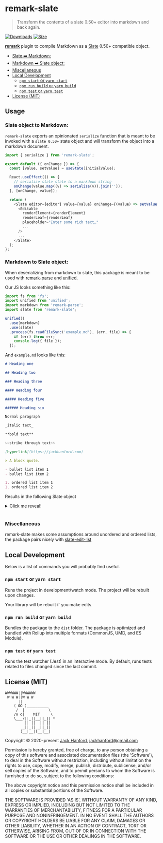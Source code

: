 # remark-slate

> Transform the contents of a slate 0.50+ editor into markdown and back again.

[![Downloads][downloads-badge]][downloads]
[![Size][size-badge]][size]

[**remark**][remark] plugin to compile Markdown as a [Slate](https://www.slatejs.org/) 0.50+ compatible object.

- [Slate ➡️ Markdown:](#slate-object-to-markdown)
- [Markdown ➡️ Slate object:](#markdown-to-slate-object)
- [Miscellaneous](#miscellaneous)
- [Local Development](#local-development)
  - [`npm start` or `yarn start`](#npm-start-or-yarn-start)
  - [`npm run build` or `yarn build`](#npm-run-build-or-yarn-build)
  - [`npm test` or `yarn test`](#npm-test-or-yarn-test)
- [License (MIT)](#license-mit)

## Usage

### Slate object to Markdown:

`remark-slate` exports an opinionated `serialize` function that is meant to be invoked with a `slate 0.50+` state object and will transform the object into a markdown document.

```js
import { serialize } from 'remark-slate';

export default ({ onChange }) => {
  const [value, setValue] = useState(initialValue);

  React.useEffect(() => {
    // serialize slate state to a markdown string
    onChange(value.map((v) => serialize(v)).join(''));
  }, [onChange, value]);

  return (
    <Slate editor={editor} value={value} onChange={(value) => setValue(value)}>
      <Editable
        renderElement={renderElement}
        renderLeaf={renderLeaf}
        placeholder="Enter some rich text…"
        ...
      />
      ...
    </Slate>
  );
};
```

### Markdown to Slate object:

When deserializing from markdown to slate, this package is meant to be used with [remark-parse](https://github.com/remarkjs/remark/tree/master/packages/remark-parse) and [unified](https://github.com/unifiedjs/unified).

Our JS looks something like this:

```js
import fs from 'fs';
import unified from 'unified';
import markdown from 'remark-parse';
import slate from 'remark-slate';

unified()
  .use(markdown)
  .use(slate)
  .process(fs.readFileSync('example.md'), (err, file) => {
    if (err) throw err;
    console.log({ file });
  });
```

And `example.md` looks like this:

```markdown
# Heading one

## Heading two

### Heading three

#### Heading four

##### Heading five

###### Heading six

Normal paragraph

_italic text_

**bold text**

~~strike through text~~

[hyperlink](https://jackhanford.com)

> A block quote.

- bullet list item 1
- bullet list item 2

1. ordered list item 1
1. ordered list item 2
```

Results in the following Slate object

<details><summary>Click me reveal!</summary>

```json
[
  {
    "type": "heading_one",
    "children": [
      {
        "text": "Heading one"
      }
    ]
  },
  {
    "type": "heading_two",
    "children": [
      {
        "text": "Heading two"
      }
    ]
  },
  {
    "type": "heading_three",
    "children": [
      {
        "text": "Heading three"
      }
    ]
  },
  {
    "type": "heading_four",
    "children": [
      {
        "text": "Heading four"
      }
    ]
  },
  {
    "type": "heading_five",
    "children": [
      {
        "text": "Heading five"
      }
    ]
  },
  {
    "type": "heading_six",
    "children": [
      {
        "text": "Heading six"
      }
    ]
  },
  {
    "type": "paragraph",
    "children": [
      {
        "text": "Normal paragraph"
      }
    ]
  },
  {
    "type": "paragraph",
    "children": [
      {
        "text": "italic text",
        "italic": true
      }
    ]
  },
  {
    "type": "paragraph",
    "children": [
      {
        "text": "bold text",
        "italic": true
      }
    ]
  },
  {
    "type": "paragraph",
    "children": [
      {
        "text": "strike through text",
        "strikeThrough": true
      }
    ]
  },
  {
    "type": "paragraph",
    "children": [
      {
        "type": "link",
        "link": "https://jackhanford.com",
        "children": [
          {
            "text": "hyperkink"
          }
        ]
      }
    ]
  },
  {
    "type": "block_quote",
    "children": [
      {
        "type": "paragraph",
        "children": [
          {
            "text": "A block quote."
          }
        ]
      }
    ]
  },
  {
    "type": "ul_list",
    "children": [
      {
        "type": "list_item",
        "children": [
          {
            "type": "paragraph",
            "children": [
              {
                "text": "bullet list item 1"
              }
            ]
          }
        ]
      },
      {
        "type": "list_item",
        "children": [
          {
            "type": "paragraph",
            "children": [
              {
                "text": "bullet list item 2"
              }
            ]
          }
        ]
      }
    ]
  },
  {
    "type": "ol_list",
    "children": [
      {
        "type": "list_item",
        "children": [
          {
            "type": "paragraph",
            "children": [
              {
                "text": "ordered list item 1"
              }
            ]
          }
        ]
      },
      {
        "type": "list_item",
        "children": [
          {
            "type": "paragraph",
            "children": [
              {
                "text": "ordered list item 2"
              }
            ]
          }
        ]
      }
    ]
  }
]
```

</details>

<br>

### Miscellaneous

remark-slate makes some assumptions around unordered and ordered lists, the package pairs nicely with [slate-edit-list](https://github.com/productboard/slate-edit-list#readme)

## Local Development

Below is a list of commands you will probably find useful.

### `npm start` or `yarn start`

Runs the project in development/watch mode. The project will be rebuilt upon changes.

Your library will be rebuilt if you make edits.

### `npm run build` or `yarn build`

Bundles the package to the `dist` folder.
The package is optimized and bundled with Rollup into multiple formats (CommonJS, UMD, and ES Module).

### `npm test` or `yarn test`

Runs the test watcher (Jest) in an interactive mode.
By default, runs tests related to files changed since the last commit.

## License (MIT)

```
WWWWWW||WWWWWW
 W W W||W W W
      ||
    ( OO )__________
     /  |           \
    /o o|    MIT     \
    \___/||_||__||_|| *
         || ||  || ||
        _||_|| _||_||
       (__|__|(__|__|
```

Copyright © 2020-present [Jack Hanford](http://jackhanford.com), jackhanford@gmail.com

Permission is hereby granted, free of charge, to any person obtaining a copy of this software and associated documentation files (the 'Software'), to deal in the Software without restriction, including without limitation the rights to use, copy, modify, merge, publish, distribute, sublicense, and/or sell copies of the Software, and to permit persons to whom the Software is furnished to do so, subject to the following conditions:

The above copyright notice and this permission notice shall be included in all copies or substantial portions of the Software.

THE SOFTWARE IS PROVIDED 'AS IS', WITHOUT WARRANTY OF ANY KIND, EXPRESS OR IMPLIED, INCLUDING BUT NOT LIMITED TO THE WARRANTIES OF MERCHANTABILITY, FITNESS FOR A PARTICULAR PURPOSE AND NONINFRINGEMENT. IN NO EVENT SHALL THE AUTHORS OR COPYRIGHT HOLDERS BE LIABLE FOR ANY CLAIM, DAMAGES OR OTHER LIABILITY, WHETHER IN AN ACTION OF CONTRACT, TORT OR OTHERWISE, ARISING FROM, OUT OF OR IN CONNECTION WITH THE SOFTWARE OR THE USE OR OTHER DEALINGS IN THE SOFTWARE.

<!-- Definitions -->

[downloads-badge]: https://img.shields.io/npm/dm/remark-slate.svg
[downloads]: https://www.npmjs.com/package/remark-slate
[size-badge]: https://img.shields.io/bundlephobia/minzip/remark-slate.svg
[size]: https://bundlephobia.com/result?p=remark-slate
[remark]: https://github.com/remarkjs/remark

```

```
